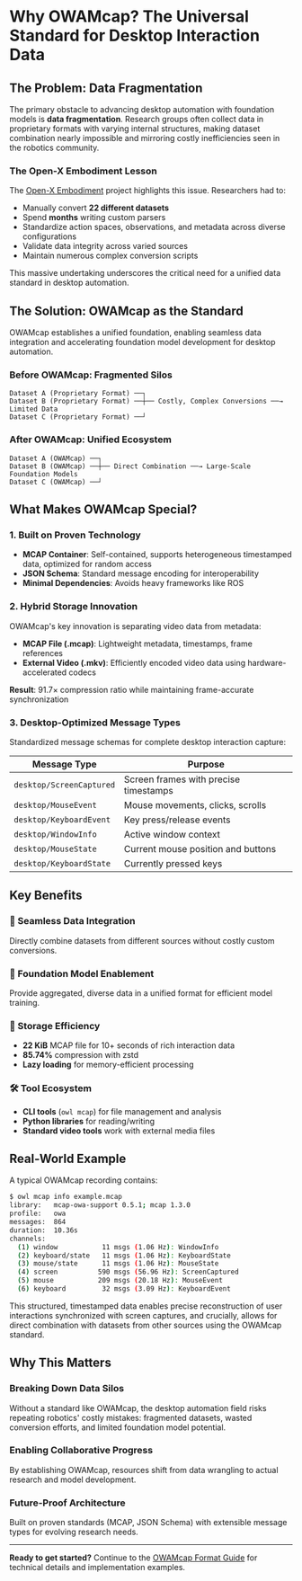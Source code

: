 # Why OWAMcap? The Universal Standard for Desktop Interaction Data

## The Problem: Data Fragmentation

The primary obstacle to advancing desktop automation with foundation models is **data fragmentation**. Research groups often collect data in proprietary formats with varying internal structures, making dataset combination nearly impossible and mirroring costly inefficiencies seen in the robotics community.

### The Open-X Embodiment Lesson

The [Open-X Embodiment](https://robotics-transformer-x.github.io/) project highlights this issue. Researchers had to:

- Manually convert **22 different datasets**
- Spend **months** writing custom parsers  
- Standardize action spaces, observations, and metadata across diverse configurations
- Validate data integrity across varied sources
- Maintain numerous complex conversion scripts

This massive undertaking underscores the critical need for a unified data standard in desktop automation.

## The Solution: OWAMcap as the Standard

OWAMcap establishes a unified foundation, enabling seamless data integration and accelerating foundation model development for desktop automation.

### Before OWAMcap: Fragmented Silos
```
Dataset A (Proprietary Format) ──┐
Dataset B (Proprietary Format) ──┼── Costly, Complex Conversions ──→ Limited Data
Dataset C (Proprietary Format) ──┘
```

### After OWAMcap: Unified Ecosystem  
```
Dataset A (OWAMcap) ──┐
Dataset B (OWAMcap) ──┼── Direct Combination ──→ Large-Scale Foundation Models
Dataset C (OWAMcap) ──┘
```

## What Makes OWAMcap Special?

### 1. Built on Proven Technology
- **MCAP Container**: Self-contained, supports heterogeneous timestamped data, optimized for random access
- **JSON Schema**: Standard message encoding for interoperability
- **Minimal Dependencies**: Avoids heavy frameworks like ROS

### 2. Hybrid Storage Innovation
OWAMcap's key innovation is separating video data from metadata:

- **MCAP File (.mcap)**: Lightweight metadata, timestamps, frame references
- **External Video (.mkv)**: Efficiently encoded video data using hardware-accelerated codecs

**Result**: 91.7× compression ratio while maintaining frame-accurate synchronization

### 3. Desktop-Optimized Message Types
Standardized message schemas for complete desktop interaction capture:

| Message Type | Purpose |
|--------------|---------|
| `desktop/ScreenCaptured` | Screen frames with precise timestamps |
| `desktop/MouseEvent` | Mouse movements, clicks, scrolls |
| `desktop/KeyboardEvent` | Key press/release events |
| `desktop/WindowInfo` | Active window context |
| `desktop/MouseState` | Current mouse position and buttons |
| `desktop/KeyboardState` | Currently pressed keys |

## Key Benefits

### 🔗 Seamless Data Integration
Directly combine datasets from different sources without costly custom conversions.

### 🚀 Foundation Model Enablement  
Provide aggregated, diverse data in a unified format for efficient model training.

### 💾 Storage Efficiency
- **22 KiB** MCAP file for 10+ seconds of rich interaction data
- **85.74%** compression with zstd
- **Lazy loading** for memory-efficient processing

### 🛠️ Tool Ecosystem
- **CLI tools** (`owl mcap`) for file management and analysis
- **Python libraries** for reading/writing
- **Standard video tools** work with external media files

## Real-World Example

A typical OWAMcap recording contains:

```bash
$ owl mcap info example.mcap
library:   mcap-owa-support 0.5.1; mcap 1.3.0
profile:   owa
messages:  864
duration:  10.36s
channels:
  (1) window           11 msgs (1.06 Hz): WindowInfo      
  (2) keyboard/state   11 msgs (1.06 Hz): KeyboardState   
  (3) mouse/state      11 msgs (1.06 Hz): MouseState      
  (4) screen          590 msgs (56.96 Hz): ScreenCaptured   
  (5) mouse           209 msgs (20.18 Hz): MouseEvent       
  (6) keyboard         32 msgs (3.09 Hz): KeyboardEvent
```

This structured, timestamped data enables precise reconstruction of user interactions synchronized with screen captures, and crucially, allows for direct combination with datasets from other sources using the OWAMcap standard.

## Why This Matters

### Breaking Down Data Silos
Without a standard like OWAMcap, the desktop automation field risks repeating robotics' costly mistakes: fragmented datasets, wasted conversion efforts, and limited foundation model potential.

### Enabling Collaborative Progress
By establishing OWAMcap, resources shift from data wrangling to actual research and model development.

### Future-Proof Architecture
Built on proven standards (MCAP, JSON Schema) with extensible message types for evolving research needs.

---

**Ready to get started?** Continue to the [OWAMcap Format Guide](data_format.md) for technical details and implementation examples.
